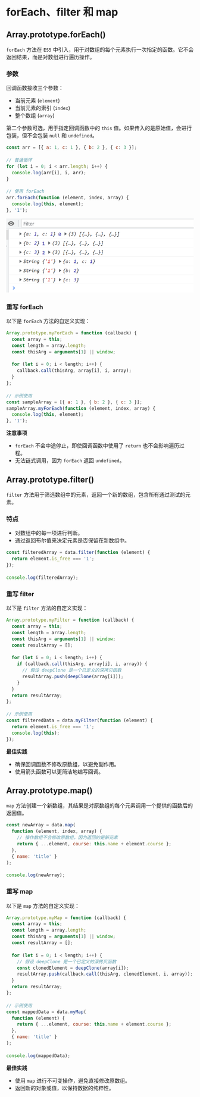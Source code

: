 # forEach、filter 和 map

## Array.prototype.forEach()

`forEach` 方法在 `ES5` 中引入，用于对数组的每个元素执行一次指定的函数。它不会返回结果，而是对数组进行遍历操作。

### 参数

回调函数接收三个参数：

- 当前元素 (`element`)
- 当前元素的索引 (`index`)
- 整个数组 (`array`)

第二个参数可选，用于指定回调函数中的 `this` 值。如果传入的是原始值，会进行包装，但不会包装 `null` 和 `undefined`。

```javascript
const arr = [{ a: 1, c: 1 }, { b: 2 }, { c: 3 }];

// 普通循环
for (let i = 0; i < arr.length; i++) {
  console.log(arr[i], i, arr);
}

// 使用 forEach
arr.forEach(function (element, index, array) {
  console.log(this, element);
}, '1');
```

![](../images/874dfe3b20ede38dcb6cdef3d1e5f3ab.png)

### 重写 forEach

以下是 `forEach` 方法的自定义实现：

```javascript
Array.prototype.myForEach = function (callback) {
  const array = this;
  const length = array.length;
  const thisArg = arguments[1] || window;

  for (let i = 0; i < length; i++) {
    callback.call(thisArg, array[i], i, array);
  }
};

// 示例使用
const sampleArray = [{ a: 1 }, { b: 2 }, { c: 3 }];
sampleArray.myForEach(function (element, index, array) {
  console.log(this, element);
}, '1');
```

**注意事项**

- `forEach` 不会中途停止，即使回调函数中使用了 `return` 也不会影响遍历过程。
- 无法链式调用，因为 `forEach` 返回 `undefined`。

## Array.prototype.filter()

`filter` 方法用于筛选数组中的元素，返回一个新的数组，包含所有通过测试的元素。

### 特点

- 对数组中的每一项进行判断。
- 通过返回布尔值来决定元素是否保留在新数组中。

```javascript
const filteredArray = data.filter(function (element) {
  return element.is_free === '1';
});

console.log(filteredArray);
```

### 重写 filter

以下是 `filter` 方法的自定义实现：

```javascript
Array.prototype.myFilter = function (callback) {
  const array = this;
  const length = array.length;
  const thisArg = arguments[1] || window;
  const resultArray = [];

  for (let i = 0; i < length; i++) {
    if (callback.call(thisArg, array[i], i, array)) {
      // 假设 deepClone 是一个已定义的深拷贝函数
      resultArray.push(deepClone(array[i]));
    }
  }
  return resultArray;
};

// 示例使用
const filteredData = data.myFilter(function (element) {
  return element.is_free === '1';
  console.log(this);
});
```

**最佳实践**

- 确保回调函数不修改原数组，以避免副作用。
- 使用箭头函数可以更简洁地编写回调。

## Array.prototype.map()

`map` 方法创建一个新数组，其结果是对原数组的每个元素调用一个提供的函数后的返回值。

```javascript
const newArray = data.map(
  function (element, index, array) {
    // 操作数组不会修改原数组，因为返回的是新元素
    return { ...element, course: this.name + element.course };
  },
  { name: 'title' }
);

console.log(newArray);
```

### 重写 map

以下是 `map` 方法的自定义实现：

```javascript
Array.prototype.myMap = function (callback) {
  const array = this;
  const length = array.length;
  const thisArg = arguments[1] || window;
  const resultArray = [];

  for (let i = 0; i < length; i++) {
    // 假设 deepClone 是一个已定义的深拷贝函数
    const clonedElement = deepClone(array[i]);
    resultArray.push(callback.call(thisArg, clonedElement, i, array));
  }
  return resultArray;
};

// 示例使用
const mappedData = data.myMap(
  function (element) {
    return { ...element, course: this.name + element.course };
  },
  { name: 'title' }
);

console.log(mappedData);
```

**最佳实践**

- 使用 `map` 进行不可变操作，避免直接修改原数组。
- 返回新的对象或值，以保持数据的纯粹性。
